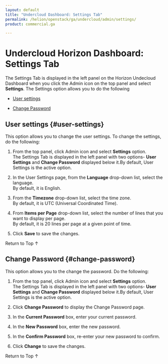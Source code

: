 ```yaml
---
layout: default
title: "Undercloud Dashboard: Settings Tab"
permalink: /helion/openstack/ga/undercloud/admin/settings/
product: commercial.ga

---
```

<!--UNDER REVISION-->



<script> 

function PageRefresh { 
onLoad="window.refresh"
}

PageRefresh();

</script>

<!---
<p style="font-size: small;"> <a href="/cloudos/moonshot/manage/operational-dashboard/cloud-tab/">&#9664; PREV</a> | <a href="/cloudos/moonshot/manage/operational-dashboard/">&#9650; UP</a> | <a href="/cloudos/moonshot/manage/administration-dashboard/">NEXT &#9654;</a> </p>-->

# Undercloud Horizon Dashboard: Settings Tab

The Settings Tab is displayed in the left panel on the Horizon Undecloud Dashboard when you click the Admin icon on the top panel and select **Settings**. The Settings option allows you to do the following

* [User settings](#user-settings)

* [Change Password](#change-password) 


## User settings {#user-settings}

This option allows you to change the user settings. To change the settings, do the following:

1. From the top panel, click Admin icon and select **Settings** option.<br> The Settings Tab is displayed in the left panel with two options- **User Settings** and **Change Password** displayed below it.By default, User Settings is the active option.

2. In the User Settings page, from the **Language** drop-down list, select the language.<br> By default, it is English. </br>

3. From the **Timezone** drop-down list, select the time zone. <br> By default, it is UTC (Universal Coordinated Time). </br>

4. From **Items per Page** drop-down list, select the number of lines that you want to display per page.<br> By default, it is 20 lines per page at a given point of time.</br>

5. Click **Save** to save the changes. 

<a href="#top" style="padding:14px 0px 14px 0px; text-decoration: none;"> Return to Top &#8593; </a>

## Change Password {#change-password}

This option allows you to the change the password. Do the following:

1. From the top panel, click Admin icon and select **Settings** option.<br> The Settings Tab is displayed in the left panel with two options- **User Settings** and **Change Password** displayed below it.By default, User Settings is the active option.

2. Click **Change Password** to display the Change Password page.

3. In the **Current Password** box, enter your current password.

4. In the **New Password** box, enter the new password.

5. In the **Confirm Password** box, re-enter your new password to confirm.

6. Click **Change** to save the changes.  


<a href="#top" style="padding:14px 0px 14px 0px; text-decoration: none;"> Return to Top &#8593; </a>


